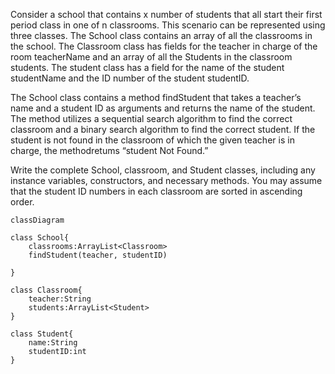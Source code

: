 Consider a school that contains x number of students that all start their first period class in one of n classrooms. This scenario can be represented using three classes. The School class contains an array of all the classrooms in the school. The Classroom class has fields for the teacher in charge of the room teacherName and an array of all the Students in the classroom students. The student class has a field for the name of the student studentName and the ID number of the student studentID.

The School class contains a method findStudent that takes a teacher’s name and a student ID as arguments and returns the name of the student. The method utilizes a sequential search algorithm to find the correct classroom and a binary search algorithm to find the correct student. If the student is not found in the classroom of which the given teacher is in charge, the methodretums “student Not Found.” 

Write the complete School, classroom, and Student classes, including any instance variables, constructors, and necessary methods. You may assume that the student ID numbers in each classroom are sorted in ascending order. 

```mermaid
classDiagram

class School{
    classrooms:ArrayList<Classroom>
    findStudent(teacher, studentID)
    
}

class Classroom{
    teacher:String
    students:ArrayList<Student>
}

class Student{
    name:String
    studentID:int
}

```